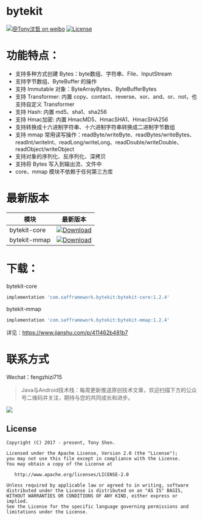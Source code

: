 # bytekit

[![@Tony沈哲 on weibo](https://img.shields.io/badge/weibo-%40Tony%E6%B2%88%E5%93%B2-blue.svg)](http://www.weibo.com/fengzhizi715)
[![License](https://img.shields.io/badge/license-Apache%202-lightgrey.svg)](https://www.apache.org/licenses/LICENSE-2.0.html)

# 功能特点：

* 支持多种方式创建 Bytes：byte数组、字符串、File、InputStream
* 支持字节数组、ByteBuffer 的操作
* 支持 Immutable 对象：ByteArrayBytes、ByteBufferBytes
* 支持 Transformer: 内置 copy、contact、reverse、xor、and、or、not，也支持自定义 Transformer
* 支持 Hash: 内置 md5、sha1、sha256
* 支持 Hmac加密: 内置 HmacMD5、HmacSHA1、HmacSHA256
* 支持转换成十六进制字符串、十六进制字符串转换成二进制字节数组
* 支持 mmap 常用读写操作：readByte/writeByte、readBytes/writeBytes、readInt/writeInt、readLong/writeLong、readDouble/writeDouble、readObject/writeObject
* 支持对象的序列化、反序列化、深拷贝
* 支持将 Bytes 写入到输出流、文件中
* core、mmap 模块不依赖于任何第三方库

# 最新版本

模块|最新版本
---|:-------------:
bytekit-core|[ ![Download](https://api.bintray.com/packages/fengzhizi715/maven/bytekit-core/images/download.svg) ](https://bintray.com/fengzhizi715/maven/bytekit-core/_latestVersion)|
bytekit-mmap|[ ![Download](https://api.bintray.com/packages/fengzhizi715/maven/bytekit-mmap/images/download.svg) ](https://bintray.com/fengzhizi715/maven/bytekit-mmap/_latestVersion)|

# 下载：


bytekit-core

```groovy
implementation 'com.safframework.bytekit:bytekit-core:1.2.4'
```

bytekit-mmap

```groovy
implementation 'com.safframework.bytekit:bytekit-mmap:1.2.4'
```

详见：https://www.jianshu.com/p/411462b481b7


联系方式
===

Wechat：fengzhizi715


> Java与Android技术栈：每周更新推送原创技术文章，欢迎扫描下方的公众号二维码并关注，期待与您的共同成长和进步。

![](https://user-gold-cdn.xitu.io/2018/7/24/164cc729c7c69ac1?w=344&h=344&f=jpeg&s=9082)

License
-------

    Copyright (C) 2017 - present, Tony Shen.

    Licensed under the Apache License, Version 2.0 (the "License");
    you may not use this file except in compliance with the License.
    You may obtain a copy of the License at

       http://www.apache.org/licenses/LICENSE-2.0

    Unless required by applicable law or agreed to in writing, software
    distributed under the License is distributed on an "AS IS" BASIS,
    WITHOUT WARRANTIES OR CONDITIONS OF ANY KIND, either express or implied.
    See the License for the specific language governing permissions and
    limitations under the License.